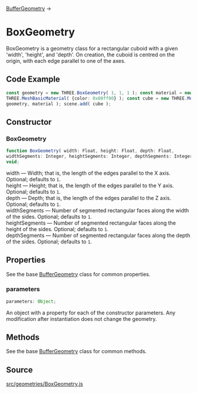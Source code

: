 [BufferGeometry](en\core\BufferGeometry.html) →

# BoxGeometry

BoxGeometry is a geometry class for a rectangular cuboid with a given 'width',
'height', and 'depth'. On creation, the cuboid is centred on the origin, with
each edge parallel to one of the axes.

## Code Example

  
```ts  
const geometry = new THREE.BoxGeometry( 1, 1, 1 ); const material = new
THREE.MeshBasicMaterial( {color: 0x00ff00} ); const cube = new THREE.Mesh(
geometry, material ); scene.add( cube );  
```  

## Constructor

### BoxGeometry

  
  
```ts  
function BoxGeometry( width: Float, height: Float, depth: Float,
widthSegments: Integer, heightSegments: Integer, depthSegments: Integer ):
void;  
```  

width — Width; that is, the length of the edges parallel to the X axis.
Optional; defaults to `1`.  
height — Height; that is, the length of the edges parallel to the Y axis.
Optional; defaults to `1`.  
depth — Depth; that is, the length of the edges parallel to the Z axis.
Optional; defaults to `1`.  
widthSegments — Number of segmented rectangular faces along the width of the
sides. Optional; defaults to `1`.  
heightSegments — Number of segmented rectangular faces along the height of the
sides. Optional; defaults to `1`.  
depthSegments — Number of segmented rectangular faces along the depth of the
sides. Optional; defaults to `1`.  

## Properties

See the base [BufferGeometry](en\core\BufferGeometry.html) class for common
properties.

### parameters

  
  
```ts  
parameters: Object;  
```  

An object with a property for each of the constructor parameters. Any
modification after instantiation does not change the geometry.

## Methods

See the base [BufferGeometry](en\core\BufferGeometry.html) class for common
methods.

## Source

<a
href="https://github.com/mrdoob/three.js/blob/master/src/geometries/BoxGeometry.js">src/geometries/BoxGeometry.js</a>

